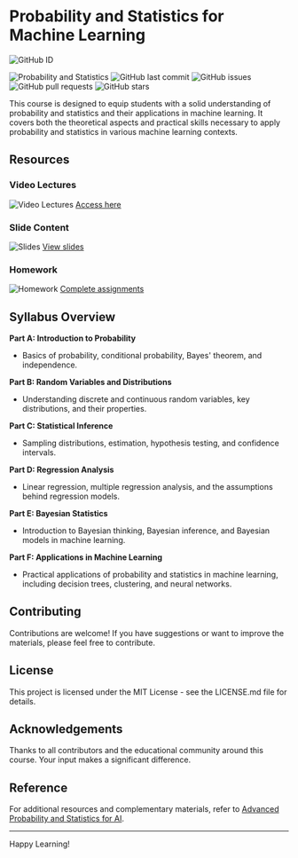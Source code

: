# Probability and Statistics for Machine Learning
![GitHub ID](https://img.shields.io/badge/GitHub-shining0611armor-blue?style=flat&logo=github)

![Probability and Statistics](https://img.shields.io/badge/Probability%20and%20Statistics-ML-blue.svg)
![GitHub last commit](https://img.shields.io/github/last-commit/MJAHMADEE/MachineLearning2024PS)
![GitHub issues](https://img.shields.io/github/issues/MJAHMADEE/MachineLearning2024PS)
![GitHub pull requests](https://img.shields.io/github/issues-pr/MJAHMADEE/MachineLearning2024PS)
![GitHub stars](https://img.shields.io/github/stars/MJAHMADEE/MachineLearning2024PS?style=social)

This course is designed to equip students with a solid understanding of probability and statistics and their applications in machine learning. It covers both the theoretical aspects and practical skills necessary to apply probability and statistics in various machine learning contexts.

## Resources

### Video Lectures
![Video Lectures](https://img.shields.io/badge/Videos-Accessible-green.svg) [Access here](https://drive.google.com/drive/folders/1YJwcZ8Fn_nfzJhOBoXgdQ7jIHeU8ZdT4?usp=sharing)

### Slide Content
![Slides](https://img.shields.io/badge/Slides-Download-blue.svg) [View slides](https://drive.google.com/drive/folders/1wYNultwvqkhGFCJ1d4G9GeSdceVpIG7Z?usp=sharing)

### Homework
![Homework](https://img.shields.io/badge/Homework-Complete-red.svg) [Complete assignments](https://drive.google.com/drive/folders/1BekirJjXgBqGyhHF1tDj4sxfaO6POkZq?usp=sharing)

## Syllabus Overview

**Part A: Introduction to Probability**
- Basics of probability, conditional probability, Bayes' theorem, and independence.

**Part B: Random Variables and Distributions**
- Understanding discrete and continuous random variables, key distributions, and their properties.

**Part C: Statistical Inference**
- Sampling distributions, estimation, hypothesis testing, and confidence intervals.

**Part D: Regression Analysis**
- Linear regression, multiple regression analysis, and the assumptions behind regression models.

**Part E: Bayesian Statistics**
- Introduction to Bayesian thinking, Bayesian inference, and Bayesian models in machine learning.

**Part F: Applications in Machine Learning**
- Practical applications of probability and statistics in machine learning, including decision trees, clustering, and neural networks.

## Contributing
Contributions are welcome! If you have suggestions or want to improve the materials, please feel free to contribute.

## License
This project is licensed under the MIT License - see the LICENSE.md file for details.

## Acknowledgements
Thanks to all contributors and the educational community around this course. Your input makes a significant difference.

## Reference
For additional resources and complementary materials, refer to [Advanced Probability and Statistics for AI](https://github.com/Ardawanism).

---

Happy Learning!
